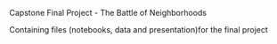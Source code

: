 Capstone Final Project -  The Battle of Neighborhoods

Containing files (notebooks, data and presentation)for the final project
